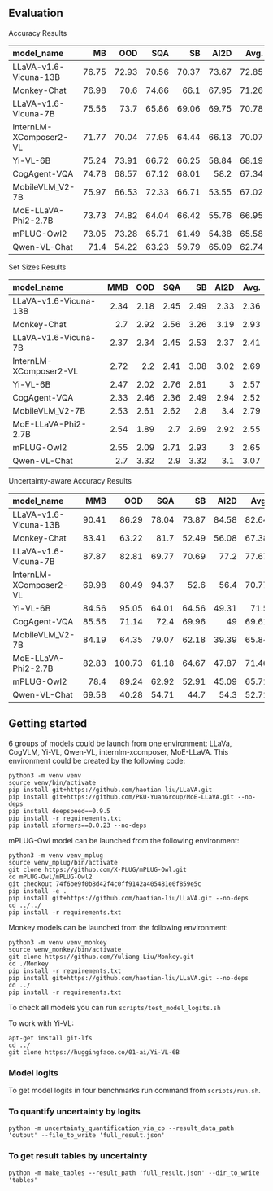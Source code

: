 

## Evaluation

Accuracy Results 

| model_name             |    MB |   OOD |   SQA |    SB |  AI2D |  Avg. |
|:-----------------------|------:|------:|------:|------:|------:|------:|
| LLaVA-v1.6-Vicuna-13B  | 76.75 | 72.93 | 70.56 | 70.37 | 73.67 | 72.85 |
| Monkey-Chat            | 76.98 |  70.6 | 74.66 |  66.1 | 67.95 | 71.26 |
| LLaVA-v1.6-Vicuna-7B   | 75.56 |  73.7 | 65.86 | 69.06 | 69.75 | 70.78 |
| InternLM-XComposer2-VL | 71.77 | 70.04 | 77.95 | 64.44 | 66.13 | 70.07 |
| Yi-VL-6B               | 75.24 | 73.91 | 66.72 | 66.25 | 58.84 | 68.19 |
| CogAgent-VQA           | 74.78 | 68.57 | 67.12 | 68.01 |  58.2 | 67.34 |
| MobileVLM_V2-7B        | 75.97 | 66.53 | 72.33 | 66.71 | 53.55 | 67.02 |
| MoE-LLaVA-Phi2-2.7B    | 73.73 | 74.82 | 64.04 | 66.42 | 55.76 | 66.95 |
| mPLUG-Owl2             | 73.05 | 73.28 | 65.71 | 61.49 | 54.38 | 65.58 |
| Qwen-VL-Chat           |  71.4 | 54.22 | 63.23 | 59.79 | 65.09 | 62.74 |


Set Sizes Results 


| model_name             |  MMB |  OOD |  SQA |   SB | AI2D | Avg. |
|:-----------------------|-----:|-----:|-----:|-----:|-----:|-----:|
| LLaVA-v1.6-Vicuna-13B  | 2.34 | 2.18 | 2.45 | 2.49 | 2.33 | 2.36 |
| Monkey-Chat            |  2.7 | 2.92 | 2.56 | 3.26 | 3.19 | 2.93 |
| LLaVA-v1.6-Vicuna-7B   | 2.37 | 2.34 | 2.45 | 2.53 | 2.37 | 2.41 |
| InternLM-XComposer2-VL | 2.72 |  2.2 | 2.41 | 3.08 | 3.02 | 2.69 |
| Yi-VL-6B               | 2.47 | 2.02 | 2.76 | 2.61 |    3 | 2.57 |
| CogAgent-VQA           | 2.33 | 2.46 | 2.36 | 2.49 | 2.94 | 2.52 |
| MobileVLM_V2-7B        | 2.53 | 2.61 | 2.62 |  2.8 |  3.4 | 2.79 |
| MoE-LLaVA-Phi2-2.7B    | 2.54 | 1.89 |  2.7 | 2.69 | 2.92 | 2.55 |
| mPLUG-Owl2             | 2.55 | 2.09 | 2.71 | 2.93 |    3 | 2.65 |
| Qwen-VL-Chat           |  2.7 | 3.32 |  2.9 | 3.32 |  3.1 | 3.07 |



Uncertainty-aware Accuracy Results

| model_name             |   MMB |    OOD |   SQA |    SB |  AI2D |  Avg. |
|:-----------------------|------:|-------:|------:|------:|------:|------:|
| LLaVA-v1.6-Vicuna-13B  | 90.41 |  86.29 | 78.04 | 73.87 | 84.58 | 82.64 |
| Monkey-Chat            | 83.41 |  63.22 |  81.7 | 52.49 | 56.08 | 67.38 |
| LLaVA-v1.6-Vicuna-7B   | 87.87 |  82.81 | 69.77 | 70.69 |  77.2 | 77.67 |
| InternLM-XComposer2-VL | 69.98 |  80.49 | 94.37 |  52.6 |  56.4 | 70.77 |
| Yi-VL-6B               | 84.56 |  95.05 | 64.01 | 64.56 | 49.31 |  71.5 |
| CogAgent-VQA           | 85.56 |  71.14 |  72.4 | 69.96 |    49 | 69.61 |
| MobileVLM_V2-7B        | 84.19 |  64.35 | 79.07 | 62.18 | 39.39 | 65.84 |
| MoE-LLaVA-Phi2-2.7B    | 82.83 | 100.73 | 61.18 | 64.67 | 47.87 | 71.46 |
| mPLUG-Owl2             |  78.4 |  89.24 | 62.92 | 52.91 | 45.09 | 65.71 |
| Qwen-VL-Chat           | 69.58 |  40.28 | 54.71 |  44.7 |  54.3 | 52.71 |

## Getting started


6 groups of models could be launch from one environment: LLaVa, CogVLM, Yi-VL, Qwen-VL,
internlm-xcomposer, MoE-LLaVA. This environment could be created by the following code:
```shell
python3 -m venv venv
source venv/bin/activate
pip install git+https://github.com/haotian-liu/LLaVA.git 
pip install git+https://github.com/PKU-YuanGroup/MoE-LLaVA.git --no-deps
pip install deepspeed==0.9.5
pip install -r requirements.txt
pip install xformers==0.0.23 --no-deps
```
mPLUG-Owl model can be launched from the following environment:
```shell
python3 -m venv venv_mplug
source venv_mplug/bin/activate
git clone https://github.com/X-PLUG/mPLUG-Owl.git
cd mPLUG-Owl/mPLUG-Owl2
git checkout 74f6be9f0b8d42f4c0ff9142a405481e0f859e5c
pip install -e .
pip install git+https://github.com/haotian-liu/LLaVA.git --no-deps
cd ../../
pip install -r requirements.txt
```
Monkey models can be launched from the following environment:
```shell
python3 -m venv venv_monkey
source venv_monkey/bin/activate
git clone https://github.com/Yuliang-Liu/Monkey.git
cd ./Monkey
pip install -r requirements.txt
pip install git+https://github.com/haotian-liu/LLaVA.git --no-deps
cd ../
pip install -r requirements.txt
```

To check all models you can run ```scripts/test_model_logits.sh```


To work with Yi-VL:
```shell
apt-get install git-lfs
cd ../
git clone https://huggingface.co/01-ai/Yi-VL-6B
```


### Model logits

To get model logits in four benchmarks run command from `scripts/run.sh`.

### To quantify uncertainty by logits

```shell
python -m uncertainty_quantification_via_cp --result_data_path 'output' --file_to_write 'full_result.json'
```

### To get result tables by uncertainty

```shell
python -m make_tables --result_path 'full_result.json' --dir_to_write 'tables'
```